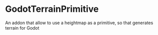 # GodotTerrainPrimitive
An addon that allow to use a heightmap as a primitive, so that generates terrain for Godot
